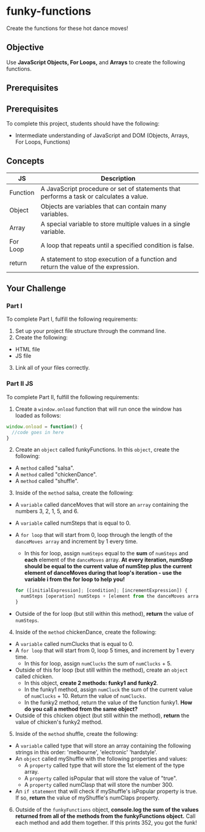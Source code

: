 # funky-functions

Create the functions for these hot dance moves!

## Objective

Use **JavaScript Objects, For Loops,** and **Arrays** to create the following functions.

## Prerequisites

## Prerequisites

To complete this project, students should have the following:
* Intermediate understanding of JavaScript and DOM (Objects, Arrays, For Loops, Functions)

## Concepts

JS | Description
-- | -----------
Function | A JavaScript procedure or set of statements that performs a task or calculates a value.
Object | Objects are variables that can contain many variables.
Array | A special variable to store multiple values in a single variable.
For Loop | A loop that repeats until a specified condition is false.
return | A statement to stop execution of a function and return the value of the expression.

## Your Challenge

### Part I

To complete Part I, fulfill the following requirements:
1. Set up your project file structure through the command line.
2. Create the following:
* HTML file
* JS file
3. Link all of your files correctly.

### Part II JS

To complete Part II, fulfill the following requirements:

1. Create a ```window.onload``` function that will run once the window has loaded as follows:

```JavaScript
window.onload = function() {
  //code goes in here
}
```

2. Create an ```object``` called funkyFunctions. In this ```object```, create the following:
  * A ```method``` called "salsa".
  * A ```method``` called "chickenDance".
  * A ```method``` called "shuffle".

3. Inside of the ```method``` salsa, create the following:
  * A ```variable``` called danceMoves that will store an ```array``` containing the numbers 3, 2, 1, 5, and 6.
  * A ```variable``` called numSteps that is equal to 0.
  * A ```for loop``` that will start from 0, loop through the length of the ```danceMoves array``` and increment by 1 every time.
    * In this for loop, assign ```numSteps``` equal to the **sum** of ```numSteps``` and **each** element of the ```danceMoves``` array. **At every iteration, numStep should be equal to the current value of numStep plus the current element of danceMoves during that loop's iteration - use the variable i from the for loop to help you!**

    ```JavaScript
    for ([initialExpression]; [condition]; [incrementExpression]) {
      numSteps [operation] numSteps + [element from the danceMoves array];
    }
    ```
  * Outside of the for loop (but still within this method), **return** the value of ```numSteps```.

4. Inside of the ```method``` chickenDance, create the following:
  * A ```variable``` called numClucks that is equal to 0.
  * A ```for loop``` that will start from 0, loop 5 times, and increment by 1 every time.
    * In this for loop, assign ```numClucks``` the sum of ```numClucks``` + 5.
  * Outside of this for loop (but still within the method), create an ```object``` called chicken.
    * In this object, **create 2 methods: funky1 and funky2**.
    * In the funky1 method, assign ```numCluck``` the sum of the current value of ```numClucks``` + 10. Return the value of ```numClucks```.
    * In the funky2 method, return the value of the function funky1. **How do you call a method from the same object?**
  * Outside of this chicken object (but still within the method), **return** the value of chicken's funky2 method.

5. Inside of the ```method``` shuffle, create the following:
  * A ```variable``` called type that will store an array containing the following strings in this order: 'melbourne', 'electronic' 'hardstyle'.
  * An ```object``` called myShuffle with the following properties and values:
    * A ```property``` called type that will store the 1st element of the type array.
    * A ```property``` called isPopular that will store the value of "true".
    * A ```property``` called numClasp that will store the number 300.
  * An ```if statement``` that will check if myShuffle's isPopular property is true. If so, **return** the value of myShuffle's numClaps property.

6. Outside of the ```funkyFunctions``` object, **console.log the sum of the values returned from all of the methods from the funkyFunctions object.** Call each method and add them together. If this prints 352, you got the funk! 
